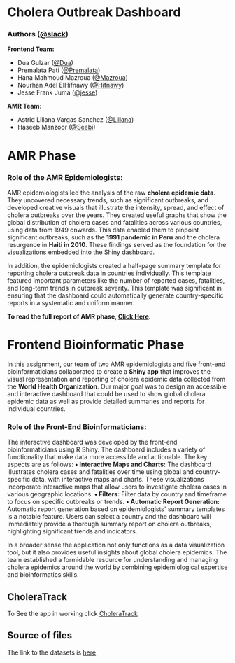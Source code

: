 # **Cholera Outbreak Dashboard** 
### **Authors ([@slack](https://app.slack.com/client/T07DGMU5S6L/D07K3R60MEE))**

**Frontend Team:**
- Dua Gulzar ([@Dua](https://hackbiointern-leo4437.slack.com/team/U07K6A4L18C))
- Premalata Pati ([@Premalata](https://hackbiointern-leo4437.slack.com/team/U07JD8NKQ30))
- Hana Mahmoud Mazroua ([@Mazroua](https://hackbiointern-leo4437.slack.com/team/U07K7K6PVKQ))
- Nourhan Adel ElHifnawy ([@Hifnawy](https://hackbiointern-leo4437.slack.com/team/U07L328NPHN))
- Jesse Frank Juma ([@jesse](https://hackbiointern-leo4437.slack.com/team/U07K64WPXU0))

**AMR Team:**
- Astrid Liliana Vargas Sanchez ([@Liliana](https://hackbiointern-leo4437.slack.com/team/U07K3UHHMBM))
- Haseeb Manzoor ([@Seebi](https://hackbiointern-leo4437.slack.com/team/U07KD3HK5R9))

# **AMR Phase**  

### **Role of the AMR Epidemiologists:**
AMR epidemiologists led the analysis of the raw **cholera epidemic data**. They uncovered necessary trends, such as significant outbreaks, and developed creative visuals that illustrate the intensity, spread, and effect of cholera outbreaks over the years. They created useful graphs that show the global distribution of cholera cases and fatalities across various countries, using data from 1949 onwards. This data enabled them to pinpoint significant outbreaks, such as the **1991 pandemic in Peru** and the cholera resurgence in **Haiti in 2010**. These findings served as the foundation for the visualizations embedded into the Shiny dashboard. 

In addition, the epidemiologists created a half-page summary template for reporting cholera outbreak data in countries individually. This template featured important parameters like the number of reported cases, fatalities, and long-term trends in outbreak severity. This template was significant in ensuring that the dashboard could automatically generate country-specific reports in a systematic and uniform manner.


**To read the full report of AMR phase, [Click Here](https://github.com/Liliana223/HackBio-Internship-Cancer/blob/main/Stage%203.md).**

# **Frontend Bioinformatic Phase**

In this assignment, our team of two AMR epidemiologists and five front-end bioinformaticians collaborated to create a **Shiny app** that improves the visual representation and reporting of cholera epidemic data collected from the **World Health Organization**. Our major goal was to design an accessible and interactive dashboard that could be used to show global cholera epidemic data as well as provide detailed summaries and reports for individual countries.

### **Role of the Front-End Bioinformaticians:**
The interactive dashboard was developed by the front-end bioinformaticians using R Shiny. The dashboard includes a variety of functionality that make data more accessible and actionable. 
The key aspects are as follows:
**•	Interactive Maps and Charts:** The dashboard illustrates cholera cases and fatalities over time using global and country-specific data, with interactive maps and charts. These visualizations incorporate interactive maps that allow users to investigate cholera cases in various geographic locations.
**•	Filters:** Filter data by country and timeframe to focus on specific outbreaks or trends.
**•	Automatic Report Generation:** Automatic report generation based on epidemiologists' summary templates is a notable feature. Users can select a country and the dashboard will immediately provide a thorough summary report on cholera outbreaks, highlighting significant trends and indicators.

In a broader sense the application not only functions as a data visualization tool, but it also provides useful insights about global cholera epidemics. The team established a formidable resource for understanding and managing cholera epidemics around the world by combining epidemiological expertise and bioinformatics skills.

## **CholeraTrack** 

To See the app in working click [CholeraTrack](https://duagulzar.shinyapps.io/CholeraTrack/)

## **Source of files** 

The link to the datasets is [here](https://apps.who.int/gho/data/node.main.174?lang=en)